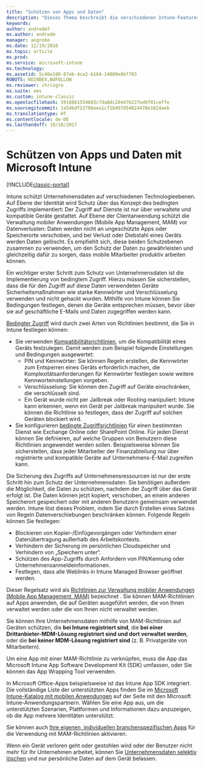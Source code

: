 ```yaml
---
title: "Schützen von Apps und Daten"
description: "Dieses Thema beschreibt die verschiedenen Intune-Features und -Funktionen, die Ihnen zum Schutz Ihrer Unternehmens-Apps und Daten zur Verfügung stehen."
keywords: 
author: andredm7
ms.author: andredm
manager: angrobe
ms.date: 12/19/2016
ms.topic: article
ms.prod: 
ms.service: microsoft-intune
ms.technology: 
ms.assetid: 5c46e188-87eb-4ce2-b184-24809e8bf783
ROBOTS: NOINDEX,NOFOLLOW
ms.reviewer: chrisgre
ms.suite: ems
ms.custom: intune-classic
ms.openlocfilehash: 59168615548d3c7da8dc284476227ed0f01ceffe
ms.sourcegitcommit: 1a54bdf22786aea1cf1b497d54024470e1024aeb
ms.translationtype: HT
ms.contentlocale: de-DE
ms.lasthandoff: 10/10/2017
---
```

# <a name="protect-apps-and-data-with-microsoft-intune"></a>Schützen von Apps und Daten mit Microsoft Intune

[!INCLUDE[classic-portal](../includes/classic-portal.md)]

Intune schützt Unternehmensdaten auf verschiedenen Technologieebenen. Auf Ebene der Identität wird Schutz über das Konzept des bedingten Zugriffs implementiert: Der Zugriff auf Dienste ist nur über verwaltete und kompatible Geräte gestattet. Auf Ebene der Clientanwendung schützt die Verwaltung mobiler Anwendungen (Mobile App Management, MAM) vor Datenverlusten: Daten werden nicht an ungeschützte Apps oder Speicherorte verschoben, und bei Verlust oder Diebstahl eines Geräts werden Daten gelöscht. Es empfiehlt sich, diese beiden Schutzebenen zusammen zu verwenden, um den Schutz der Daten zu gewährleisten und gleichzeitig dafür zu sorgen, dass mobile Mitarbeiter produktiv arbeiten können.

Ein wichtiger erster Schritt zum Schutz von Unternehmensdaten ist die Implementierung von bedingtem Zugriff. Hierzu müssen Sie sicherstellen, dass die für den Zugriff auf diese Daten verwendeten Geräte Sicherheitsmaßnahmen wie starke Kennwörter und Verschlüsselung verwenden und nicht gehackt wurden. Mithilfe von Intune können Sie Bedingungen festlegen, denen die Geräte entsprechen müssen, bevor über sie auf geschäftliche E-Mails und Daten zugegriffen werden kann.

[Bedingter Zugriff](restrict-access-to-email-and-o365-services-with-microsoft-intune.md) wird durch zwei Arten von Richtlinien bestimmt, die Sie in Intune festlegen können:
- Sie verwenden [Kompatibilitätsrichtlinien](introduction-to-device-compliance-policies-in-microsoft-intune.md), um die Kompatibilität eines Geräts festzulegen. Damit werden zum Beispiel folgende Einstellungen und Bedingungen ausgewertet:
  - PIN und Kennwörter: Sie können Regeln erstellen, die Kennwörter zum Entsperren eines Geräts erforderlich machen, die Komplexitätsanforderungen für Kennwörter festlegen sowie weitere Kennworteinstellungen vorgeben.
  - Verschlüsselung: Sie können den Zugriff auf Geräte einschränken, die verschlüsselt sind.
  - Ein Gerät wurde nicht per Jailbreak oder Rooting manipuliert: Intune kann erkennen, wenn ein Gerät per Jailbreak manipuliert wurde. Sie können die Richtlinie so festlegen, dass der Zugriff auf solchen Geräten blockiert wird.
- Sie konfigurieren [bedingte Zugriffsrichtlinien](restrict-access-to-email-and-o365-services-with-microsoft-intune.md) für einen bestimmten Dienst wie Exchange Online oder SharePoint Online. Für jeden Dienst können Sie definieren, auf welche Gruppen von Benutzern diese Richtlinien angewendet werden sollen. Beispielsweise können Sie sicherstellen, dass jeder Mitarbeiter der Finanzabteilung nur über registrierte und kompatible Geräte auf Unternehmens-E-Mail zugreifen kann.

Die Sicherung des Zugriffs auf Unternehmensressourcen ist nur der erste Schritt hin zum Schutz der Unternehmensdaten. Sie benötigen außerdem die Möglichkeit, die Daten zu schützen, nachdem der Zugriff über das Gerät erfolgt ist. Die Daten können jetzt kopiert, verschoben, an einem anderen Speicherort gespeichert oder mit anderen Benutzern gemeinsam verwendet werden. Intune löst dieses Problem, indem Sie durch Erstellen eines Satzes von Regeln Datenverschiebungen beschränken können. Folgende Regeln können Sie festlegen:
- Blockieren von Kopier-/Einfügevorgängen oder Verhindern einer Datenübertragung außerhalb des Arbeitskontexts.
- Verhindern der Sicherung im persönlichen Cloudspeicher und Verhindern von „Speichern unter“.
- Schützen des App-Zugriffs durch Anfordern von PIN/Kennung oder Unternehmensanmeldeinformationen.
- Festlegen, dass alle Weblinks in Intune Managed Browser geöffnet werden.

Dieser Regelsatz wird als [Richtlinien zur Verwaltung mobiler Anwendungen (Mobile App Management, MAM)](protect-app-data-using-mobile-app-management-policies-with-microsoft-intune.md) bezeichnet . Sie können MAM-Richtlinien auf Apps anwenden, die auf Geräten ausgeführt werden, die von Ihnen verwaltet werden oder die von Ihnen nicht verwaltet werden.  

Sie können Ihre Unternehmensdaten mithilfe von MAM-Richtlinien auf Geräten schützen, die **bei Intune registriert sind**, die **bei einer Drittanbieter-MDM-Lösung registriert sind und dort verwaltet werden**, oder die **bei keiner MDM-Lösung registriert sind** (z. B. Privatgeräte von Mitarbeitern).

Um eine App mit einer MAM-Richtlinie zu verknüpfen, muss die App das Microsoft Intune App Software Development Kit (SDK) umfassen, oder Sie können das App Wrapping Tool verwenden.

In Microsoft Office-Apps beispielsweise ist das Intune App SDK integriert. Die vollständige Liste der unterstützten Apps finden Sie im [Microsoft Intune-Katalog mit mobilen Anwendungen](https://www.microsoft.com/cloud-platform/microsoft-intune-apps) auf der Seite mit den Microsoft Intune-Anwendungspartnern. Wählen Sie eine App aus, um die unterstützten Szenarien, Plattformen und Informationen dazu anzuzeigen, ob die App mehrere Identitäten unterstützt.

Sie können auch [Ihre eigenen, individuellen branchenspezifischen Apps](/intune/apps-prepare-mobile-application-management) für die Verwendung mit MAM-Richtlinien aktivieren.

Wenn ein Gerät verloren geht oder gestohlen wird oder der Benutzer nicht mehr für Ihr Unternehmen arbeitet, können Sie [Unternehmensdaten selektiv löschen](wipe-managed-company-app-data-with-microsoft-intune.md) und nur persönliche Daten auf dem Gerät belassen.
